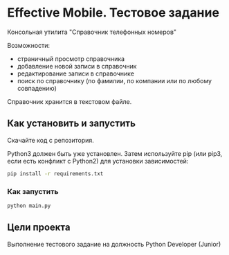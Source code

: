 # Effective Mobile. Тестовое задание

Консольная утилита "Справочник телефонных номеров"

Возможности:

* страничный просмотр справочника
* добавление новой записи в справочник
* редактирование записи в справочнике
* поиск по справочнику (по фамилии, по компании или по любому совпадению)

Справочник хранится в текстовом файле.

## Как установить и запустить

Скачайте код с репозитория.

Python3 должен быть уже установлен. Затем используйте pip (или pip3, если есть конфликт с Python2) для установки зависимостей:

```bash
pip install -r requirements.txt
```

### Как запустить

```bash
python main.py
```

## Цели проекта

Выполнение тестового задание на должность Python Developer (Junior)
